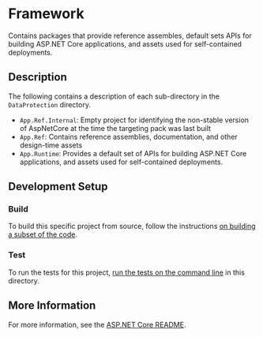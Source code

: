 # Framework

Contains packages that provide reference assembles, default sets APIs for building ASP.NET Core applications, and assets used for self-contained deployments.

## Description

The following contains a description of each sub-directory in the `DataProtection` directory.

- `App.Ref.Internal`: Empty project for identifying the non-stable version of AspNetCore at the time the targeting pack was  last built
- `App.Ref`: Contains reference assemblies, documentation, and other design-time assets
- `App.Runtime`: Provides a default set of APIs for building ASP.NET Core applications, and assets used for self-contained deployments.

## Development Setup

### Build

To build this specific project from source, follow the instructions [on building a subset of the code](https://github.com/dotnet/aspnetcore/blob/master/docs/BuildFromSource.md#building-a-subset-of-the-code).

### Test

To run the tests for this project, [run the tests on the command line](https://github.com/dotnet/aspnetcore/blob/master/docs/BuildFromSource.md#running-tests-on-command-line) in this directory.

## More Information

For more information, see the [ASP.NET Core README](../../README.md).
